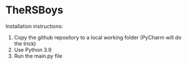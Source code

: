 # TheRSBoys
Installation instructions:
1. Copy the github repository to a local working folder (PyCharm will do the trick)
2. Use Python 3.9
3. Run the main.py file 
